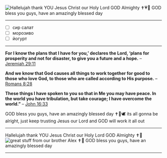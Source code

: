 ![Hallelujah thank YOU Jesus Christ our Holy Lord GOD Almighty](https://youtu.be/rUIWmHhW-WQ) ✝️💗🤲 GOD bless you guys, have an amazingly blessed day

---

- [ ] сир салат 
- [ ] морозиво
- [ ] йогурт

---

**For I know the plans that I have for you,’ declares the Lord, ‘plans for prosperity and not for disaster, to give you a future and a hope.**
– [Jeremiah 29:11](<https://www.biblegateway.com/passage/?search=JER29.11&version=NASB;KJV>)

**And we know that God causes all things to work together for good to those who love God, to those who are called according to His purpose.**
– [Romans 8:28](<https://www.biblegateway.com/passage/?search=Romans+8%3A28&version=NASB,KJV>)

**These things I have spoken to you so that in Me you may have peace. In the world you have tribulation, but take courage; I have overcome the world.”**
– [John 16:33](<https://www.biblegateway.com/passage/?search=John+16%3A33&version=NASB,KJV>)

GOD bless you guys, have an amazingly blessed day ✝️💟🕊️ its all gonna be alright, just keep trusting Jesus our Lord and GOD will work it all out 

---

Hallelujah thank YOU Jesus Christ our Holy Lord GOD Almighty ✝️💝 ![great stuff from our brother Alex](https://youtu.be/Sq4EideixYo) ✝️💞 GOD bless you guys, have an amazingly blessed day

---

